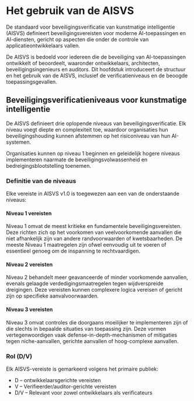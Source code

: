 # Het gebruik van de AISVS

De standaard voor beveiligingsverificatie van kunstmatige intelligentie (AISVS) definieert beveiligingsvereisten voor moderne AI-toepassingen en AI-diensten, gericht op aspecten die onder de controle van applicatieontwikkelaars vallen.

De AISVS is bedoeld voor iedereen die de beveiliging van AI-toepassingen ontwikkelt of beoordeelt, waaronder ontwikkelaars, architecten, beveiligingsingenieurs en auditors. Dit hoofdstuk introduceert de structuur en het gebruik van de AISVS, inclusief de verificatieniveaus en de beoogde toepassingsgevallen.

## Beveiligingsverificatieniveaus voor kunstmatige intelligentie

De AISVS definieert drie oplopende niveaus van beveiligingsverificatie. Elk niveau voegt diepte en complexiteit toe, waardoor organisaties hun beveiligingshouding kunnen afstemmen op het risiconiveau van hun AI-systemen.

Organisaties kunnen op niveau 1 beginnen en geleidelijk hogere niveaus implementeren naarmate de beveiligingsvolwassenheid en bedreigingsblootstelling toenemen.

### Definitie van de niveaus

Elke vereiste in AISVS v1.0 is toegewezen aan een van de onderstaande niveaus:

#### Niveau 1 vereisten

Niveau 1 omvat de meest kritieke en fundamentele beveiligingsvereisten. Deze richten zich op het voorkomen van veelvoorkomende aanvallen die niet afhankelijk zijn van andere randvoorwaarden of kwetsbaarheden. De meeste Niveau 1 maatregelen zijn ofwel eenvoudig uit te voeren of essentieel genoeg om de inspanning te rechtvaardigen.

#### Niveau 2 vereisten

Niveau 2 behandelt meer geavanceerde of minder voorkomende aanvallen, evenals gelaagde verdedigingsmaatregelen tegen wijdverspreide dreigingen. Deze vereisten kunnen complexere logica vereisen of gericht zijn op specifieke aanvalvoorwaarden.

#### Niveau 3 vereisten

Niveau 3 omvat controles die doorgaans moeilijker te implementeren zijn of die slechts in bepaalde situaties van toepassing zijn. Deze vormen vertegenwoordigen vaak defense-in-depth-mechanismen of mitigaties tegen niche-aanvallen, gerichte aanvallen of hoog-complexe aanvallen.

### Rol (D/V)

Elk AISVS-vereiste is gemarkeerd volgens het primaire publiek:

* D – ontwikkelaarsgerichte vereisten
* V – Verifieerder/auditor-gerichte vereisten
* D/V – Relevant voor zowel ontwikkelaars als verificateurs

